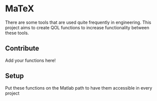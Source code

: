 # MaTeX
There are some tools that are used quite frequently in engineering. This project aims to create QOL functions to increase functionality between these tools.

## Contribute
Add your functions here!

## Setup
Put these functions on the Matlab path to have them accessible in every project
